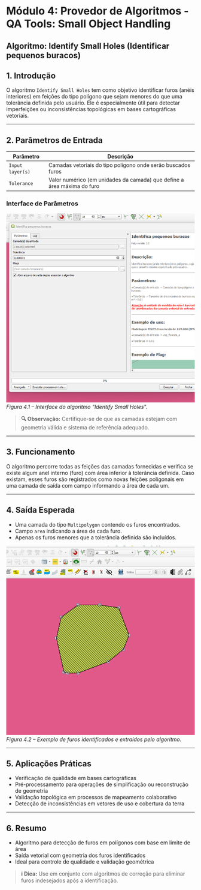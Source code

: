 # Módulo 4: Provedor de Algoritmos - QA Tools: Small Object Handling

## Algoritmo: Identify Small Holes (Identificar pequenos buracos)

## 1. Introdução

O algoritmo `Identify Small Holes` tem como objetivo identificar furos (anéis interiores) em feições do tipo polígono que sejam menores do que uma tolerância definida pelo usuário. Ele é especialmente útil para detectar imperfeições ou inconsistências topológicas em bases cartográficas vetoriais.

---

## 2. Parâmetros de Entrada

| Parâmetro              | Descrição                                                                 |
|------------------------|---------------------------------------------------------------------------|
| `Input layer(s)`       | Camadas vetoriais do tipo polígono onde serão buscados furos              |
| `Tolerance`            | Valor numérico (em unidades da camada) que define a área máxima do furo   |

### Interface de Parâmetros

![Interface de Parâmetros](./assets/modulo-04/img-config-identify-small-holes.png)
*Figura 4.1 – Interface do algoritmo "Identify Small Holes".*

> **🔍 Observação:** Certifique-se de que as camadas estejam com geometria válida e sistema de referência adequado.

---

## 3. Funcionamento

O algoritmo percorre todas as feições das camadas fornecidas e verifica se existe algum anel interno (furo) com área inferior à tolerância definida. Caso existam, esses furos são registrados como novas feições poligonais em uma camada de saída com campo informando a área de cada um.

---

## 4. Saída Esperada

* Uma camada do tipo `Multipolygon` contendo os furos encontrados.
* Campo `area` indicando a área de cada furo.
* Apenas os furos menores que a tolerância definida são incluídos.

![Exemplo de Saída](./assets/modulo-04/img-result-identify-small-holes.png)
*Figura 4.2 – Exemplo de furos identificados e extraídos pelo algoritmo.*

---

## 5. Aplicações Práticas

* Verificação de qualidade em bases cartográficas
* Pré-processamento para operações de simplificação ou reconstrução de geometria
* Validação topológica em processos de mapeamento colaborativo
* Detecção de inconsistências em vetores de uso e cobertura da terra

---

## 6. Resumo

* Algoritmo para detecção de furos em polígonos com base em limite de área
* Saída vetorial com geometria dos furos identificados
* Ideal para controle de qualidade e validação geométrica

> **ℹ️ Dica:** Use em conjunto com algoritmos de correção para eliminar furos indesejados após a identificação.